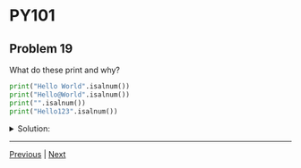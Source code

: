 # PY101
## Problem 19

What do these print and why?

```python
print("Hello World".isalnum())
print("Hello@World".isalnum())
print("".isalnum())
print("Hello123".isalnum())
```

<details>
<summary>Solution:</summary>

The output will be:
```
False
False
False
True
```

The `.isalnum()` method returns `True` if all characters in the string are alphanumeric (letters or numbers) and there is at least one character. It returns `False` for the first string because of the space, `False` for the second because of the `@` symbol, and `False` for the third because it is empty. It returns `True` for the last string because it contains only letters and numbers.

</details>

---

[Previous](18.md) | [Next](20.md)